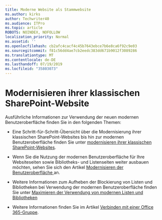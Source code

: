 ```yaml
---
title: Moderne Website als Stammwebsite
ms.author: kirks
author: Techwriter40
ms.audience: ITPro
ms.topic: article
ROBOTS: NOINDEX, NOFOLLOW
localization_priority: Normal
ms.assetid: ''
ms.openlocfilehash: cb2afc4cacf4c45b7643ebce7b6e8ca6f92c9e03
ms.sourcegitcommit: f81c56dd4ae7cb2eedc383dd671b9012f3089286
ms.translationtype: MT
ms.contentlocale: de-DE
ms.lasthandoff: 07/19/2019
ms.locfileid: "35803073"
---
```

# <a name="modernize-your-classic-sharepoint-site"></a>Modernisieren ihrer klassischen SharePoint-Website

Ausführliche Informationen zur Verwendung der neuen modernen Benutzeroberfläche finden Sie in den folgenden Themen:

- Eine Schritt-für-Schritt-Übersicht über die Modernisierung ihrer klassischen SharePoint-Websites bis hin zur modernen Benutzeroberfläche finden Sie unter [modernisieren ihrer klassischen SharePoint-Websites](https://docs.microsoft.com/sharepoint/dev/transform/modernize-classic-sites).

- Wenn Sie die Nutzung der modernen Benutzeroberfläche für Ihre Websiteseiten sowie Bibliotheks- und Listenseiten weiter ausbauen möchten, sehen Sie sich den Artikel [Modernisieren der Benutzeroberfläche ](https://docs.microsoft.com/sharepoint/dev/transform/modernize-userinterface) an. 

- Weitere Informationen zum Aufheben der Blockierung von Listen und Bibliotheken bei Verwendung der modernen Benutzeroberfläche finden Sie unter [Maximieren der Verwendung von modernen Listen und Bibliotheken](https://docs.microsoft.com/sharepoint/dev/transform/modernize-userinterface-lists-and-libraries)

- Weitere Informationen finden Sie im Artikel [Verbinden mit einer Office 365-Gruppe](https://docs.microsoft.com/sharepoint/dev/transform/modernize-connect-to-office365-group).
